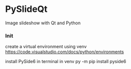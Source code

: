 # PySlideQt

Image slideshow with Qt and Python

### Init

create a virtual environment using venv
https://code.visualstudio.com/docs/python/environments

install PySide6 in terminal in venv
    py -m pip install pyside6
